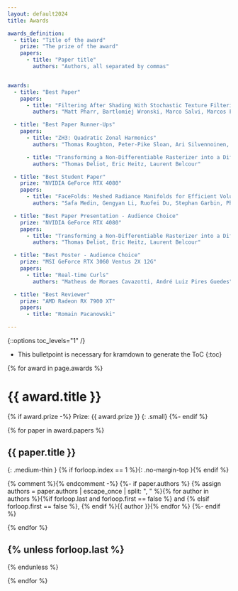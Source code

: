 ```yaml
---
layout: default2024
title: Awards

awards_definition:
  - title: "Title of the award"
    prize: "The prize of the award"
    papers:
      - title: "Paper title"
        authors: "Authors, all separated by commas"


awards:
  - title: "Best Paper"
    papers:
      - title: "Filtering After Shading With Stochastic Texture Filtering"
        authors: "Matt Pharr, Bartlomiej Wronski, Marco Salvi, Marcos Fajardo"

  - title: "Best Paper Runner-Ups"
    papers:
      - title: "ZH3: Quadratic Zonal Harmonics"
        authors: "Thomas Roughton, Peter-Pike Sloan, Ari Silvennoinen, Michal Iwanicki, Peter Shirley"

      - title: "Transforming a Non-Differentiable Rasterizer into a Differentiable One with Stochastic Gradient Estimation"
        authors: "Thomas Deliot, Eric Heitz, Laurent Belcour"

  - title: "Best Student Paper"
    prize: "NVIDIA GeForce RTX 4080"
    papers:
      - title: "FaceFolds: Meshed Radiance Manifolds for Efficient Volumetric Rendering of Dynamic Faces"
        authors: "Safa Medin, Gengyan Li, Ruofei Du, Stephan Garbin, Philip Davidson, Gregory Wornell, Thabo Beeler, Abhimitra Meka"

  - title: "Best Paper Presentation - Audience Choice"
    prize: "NVIDIA GeForce RTX 4080"
    papers:
      - title: "Transforming a Non-Differentiable Rasterizer into a Differentiable One with Stochastic Gradient Estimation"
        authors: "Thomas Deliot, Eric Heitz, Laurent Belcour"

  - title: "Best Poster - Audience Choice"
    prize: "MSI GeForce RTX 3060 Ventus 2X 12G"
    papers:
      - title: "Real-time Curls"
        authors: "Matheus de Moraes Cavazotti, André Luiz Pires Guedes"

  - title: "Best Reviewer"
    prize: "AMD Radeon RX 7900 XT"
    papers:
      - title: "Romain Pacanowski"

---
```


{::options toc_levels="1" /}

* This bulletpoint is necessary for kramdown to generate the ToC
{:toc}


{% for award in page.awards %}

# {{ award.title }}

{% if award.prize -%}
Prize: {{ award.prize }}
{: .small}
{%- endif %}

{% for paper in award.papers %}

## {{ paper.title }}
{: .medium-thin }
{% if forloop.index == 1 %}{: .no-margin-top }{% endif %}

{% comment %}<!-- Authors of the paper, separated by comma, with an "and" between the last two -->{% endcomment -%}
{%- if paper.authors %}
{% assign authors = paper.authors | escape_once | split: ", " %}{% for author in authors %}{%if forloop.last and forloop.first == false %} and {% elsif forloop.first == false %}, {% endif %}{{ author }}{% endfor %}
{%- endif %}

{% endfor %}

{% unless forloop.last %}
---
{% endunless %}

{% endfor %}

